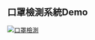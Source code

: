 
```



```



## 口罩檢測系統Demo


[![口罩檢測](https://drive.google.com/file/d/1tpwZFQ3o6jdGdp0ksmhG7xZCWaOpghej/view?usp=sharing)](https://vimeo.com/817237328)
